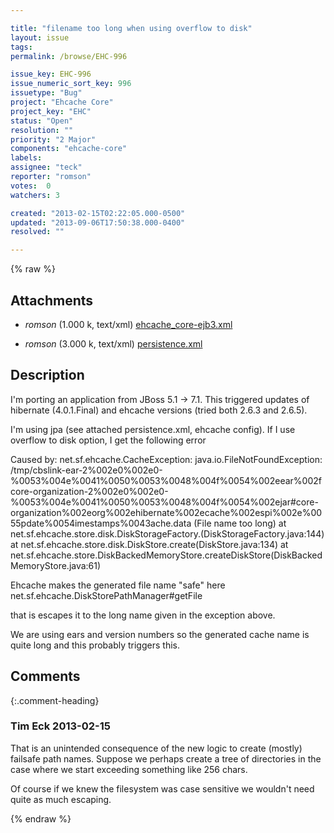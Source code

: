 ```yaml
---

title: "filename too long when using overflow to disk"
layout: issue
tags: 
permalink: /browse/EHC-996

issue_key: EHC-996
issue_numeric_sort_key: 996
issuetype: "Bug"
project: "Ehcache Core"
project_key: "EHC"
status: "Open"
resolution: ""
priority: "2 Major"
components: "ehcache-core"
labels: 
assignee: "teck"
reporter: "romson"
votes:  0
watchers: 3

created: "2013-02-15T02:22:05.000-0500"
updated: "2013-09-06T17:50:38.000-0400"
resolved: ""

---
```




{% raw %}


## Attachments
  
* <em>romson</em> (1.000 k, text/xml) [ehcache_core-ejb3.xml](/attachments/EHC/EHC-996/ehcache_core-ejb3.xml)
  
* <em>romson</em> (3.000 k, text/xml) [persistence.xml](/attachments/EHC/EHC-996/persistence.xml)
  



## Description

<div markdown="1" class="description">

I'm porting an application from JBoss 5.1 -> 7.1. This triggered updates of hibernate (4.0.1.Final) and ehcache versions (tried both 2.6.3 and 2.6.5). 

I'm using jpa (see attached persistence.xml, ehcache config). If I use overflow to disk option, I get the following error 

Caused by: net.sf.ehcache.CacheException: java.io.FileNotFoundException: /tmp/cbslink-ear-2%002e0%002e0-%0053%004e%0041%0050%0053%0048%004f%0054%002eear%002fcore-organization-2%002e0%002e0-%0053%004e%0041%0050%0053%0048%004f%0054%002ejar#core-organization%002eorg%002ehibernate%002ecache%002espi%002e%0055pdate%0054imestamps%0043ache.data (File name too long)
 	at net.sf.ehcache.store.disk.DiskStorageFactory.<init>(DiskStorageFactory.java:144)
 	at net.sf.ehcache.store.disk.DiskStore.create(DiskStore.java:134)
 	at net.sf.ehcache.store.DiskBackedMemoryStore.createDiskStore(DiskBackedMemoryStore.java:61)

Ehcache makes the generated file name "safe" here net.sf.ehcache.DiskStorePathManager#getFile

that is escapes it to the long name given in the exception above.

We are using ears and version numbers so the generated cache name is quite long and this probably triggers this. 

</div>

## Comments


{:.comment-heading}
### **Tim Eck** <span class="date">2013-02-15</span>

<div markdown="1" class="comment">

That is an unintended consequence of the new logic to create (mostly) failsafe path names. Suppose we perhaps create a tree of directories in the case where we start exceeding something like 256 chars. 

Of course if we knew the filesystem was case sensitive we wouldn't need quite as much escaping.


</div>



{% endraw %}
